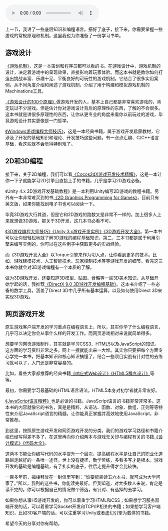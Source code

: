 <audio title="课后阅读 _ 游戏开发工程师学习路径（下）" src="https://static001.geekbang.org/resource/audio/56/ae/56907724b65ca600ea9c87472d8b4aae.mp3" controls="controls"></audio> 
<p>上一节，我讲了一些底层知识和编程语言。搭好了底子，接下来，你需要掌握一些游戏的常规原理和机制。这里我也为你准备了一份学习书单。</p>
<h2>游戏设计</h2>
<p><a href="https://book.douban.com/subject/25859579/">《游戏机制》</a>，这是一本策划和程序员都可以看的书。在游戏设计中，游戏机制的设计，决定着游戏中的呈现效果，直接影响着玩家体验。而这本书就是教你如何打造出挑战丰富、乐趣十足、平衡良好的可玩性的游戏机制。它结合了很多实用案例，从不同角度介绍和阐述了游戏机制，介绍了用于构建和模拟游戏机制的Machinations工具。</p>
<p><a href="https://book.douban.com/subject/26318335/">《游戏设计的100个原理》</a>做游戏开发的人，基本上自己都是非常喜欢游戏的，肯定玩过不少游戏。但是估计你对游戏设计背后的原理性的东西，了解的不会很多。这本书就是讲很多原理性的东西，让你从更专业的角度来看你以前玩过的游戏，毕竟游戏设计其实更像是一门哲学。</p>
<p><a href="https://book.douban.com/subject/1230286/">《Windows游戏编程大师技巧》</a>，这是一本经典书籍，属于游戏开发启蒙教材，它涉及了开发的基础知识和理论、开发技巧这些问题。有一点点汇编、C/C++语言基础，看这些就不会觉得特别难了。</p>
<h2>2D和3D编程</h2>
<p>接下来，关于2D编程，我们可以看<a href="https://book.douban.com/subject/24733748/">《Cocos2dX游戏开发技术精解》</a>，这是一本让你一下子就能学习2D引擎且直接上手的书籍，几乎是学习2D游戏必备。</p><!-- [[[read_end]]] -->
<p>《Unity 4.x 2D游戏开发基础教程》是一本利用Unity编写2D游戏的教程书籍。另外有一本非常难买到的书<a href="https://book.douban.com/subject/20116832/">《2D Graphics Programming for Games》</a>，目前只有英文版，如果你能找到电子书也可以阅读一下。</p>
<p>毕竟3D游戏大行其道，但是它和2D游戏的路数又是非常不一样的。加上很多人上来就想做3D游戏，那关于3D开发，这几本书必看不可。</p>
<p><a href="https://book.douban.com/subject/1321769/">《3D游戏编程大师技巧》</a><a href="https://book.douban.com/subject/25916788/">《Unity 3.x游戏开发实例》</a><a href="https://book.douban.com/subject/1488758/">《3D游戏开发大全》</a>。第一本书可以让你很轻松地就了解3D游戏的编程基础知识，第二、三本书都是属于利用引擎来编写实例的，你可以在这些例子中获取更多的实战经验。</p>
<p>而《3D游戏开发大全》以Torque引擎来作为切入点，让你看到更多的技术。比如，游戏建模技术、人工智能技术、玩家控制技术等等游戏开发的细节。看完这三本书你就会对3D游戏编程有一个本质的了解。</p>
<p>做为3D游戏开发，还要知道3D模型、贴图、骨骼等一些3D美术知识。从基础开始学起的话，我推荐<a href="https://book.douban.com/subject/2111771/">《DirectX 9.0 3D游戏开发编程基础》</a>。这本书介绍了一些必备的数学工具，涵盖了Direct 3D中几乎所有基本运算，以及如何使用Direct 3D来实现3D游戏。</p>
<h2>网页游戏开发</h2>
<p>原生游戏客户端开发的学习重点在编程语言上，所以，其实你学了什么编程语言，几乎可以决定你会从事什么样的开发工作。而网页游戏相对来说就简单得多。</p>
<p>想要学习网页游戏制作，其实就是学习CSS3、HTML5以及JavaScript的知识。这方面的学习资料非常之多，网上一搜就能出来一大堆。其实你只要把每个方面专心学完一本书，把基本知识和核心知识搞懂了，结合一些项目实战有针对性的去练习就可以了，入门还是非常容易的。</p>
<p>比如，看些大家都推荐的经典书籍<a href="https://book.douban.com/subject/20390374/">《响应式Web设计》</a><a href="https://book.douban.com/subject/10608238/">《HTML5程序设计》</a>等等。</p>
<p>最初，你需要学习最基础的HTML语言语法。HTML5本身对初学者就非常友好。</p>
<p><a href="https://book.douban.com/subject/3590768/">《JavaScript语言精粹》</a>也是必读的书籍。JavaScript语言的书籍非常非常多。这本书的内容就像它的书名，真是是精粹，从语法、函数、对象、数组、正则等等特性来介绍JavaScript语言的精髓，让你能真正掌握并高效地使用JavaScript，非常推荐。</p>
<p>到这里，按照原生游戏开发和网页游戏开发的分类，我们的游戏学习路径和书籍介绍已经写得差不多了，在这里再向你介绍两本与游戏无关却与编程有关的书籍<a href="https://book.douban.com/subject/1052241/">《设计模式》</a><a href="https://book.douban.com/subject/1477390/">《代码大全》</a>。</p>
<p>这两本书能让你编写代码的水平提升一个层次，提高编程水平是让自己的职业化道路越走越好的一条唯一途径。世上没有捷径，勤学苦练，多看多写才是根本。游戏开发的基础是编程基础，有了扎实的底子，往后走提升得才会比较快。</p>
<p>一百多年前，福楼拜曾在一封信里写到：“谁要能熟读五六本书，就可成为大学问家了。”所以，我列的这些书，你能读完最好。但我知道，对大多数人来说，肯定是读不完的。你可以根据自己的情况做个筛选，有针对、有选择的去学习。</p>
<p>如果你想从事H5游戏开发的，你可以着重学习HTML和CSS；如果想学习服务器端开发的话，可以着重学习Socket开发和TCP/IP相关的书籍；如果想学习客户端知识，比如3D客户端的话，可以注重学习Unity或者虚幻引擎为载体的书籍。</p>
<p>希望今天的分享对你有帮助。</p>
<p></p>
